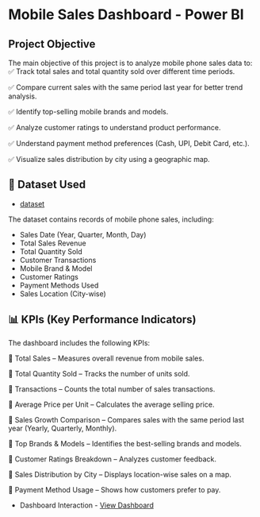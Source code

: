 # Mobile Sales Dashboard - Power BI
## Project Objective
The main objective of this project is to analyze mobile phone sales data to:
✅ Track total sales and total quantity sold over different time periods.

✅ Compare current sales with the same period last year for better trend analysis.

✅ Identify top-selling mobile brands and models.

✅ Analyze customer ratings to understand product performance.

✅ Understand payment method preferences (Cash, UPI, Debit Card, etc.).

✅ Visualize sales distribution by city using a geographic map.


## 📂 Dataset Used
- <a href="https://github.com/Dileep7589/-Mobile-Sales-Dashboard---Power-BI/blob/main/Mobile%20Sales%20Power%20BI%20Project.pbix">dataset</a>

 The dataset contains records of mobile phone sales, including:
- Sales Date (Year, Quarter, Month, Day)
- Total Sales Revenue
- Total Quantity Sold
- Customer Transactions
- Mobile Brand & Model
- Customer Ratings
- Payment Methods Used
- Sales Location (City-wise)

## 📊 KPIs (Key Performance Indicators)
The dashboard includes the following KPIs:

📌 Total Sales – Measures overall revenue from mobile sales.

📌 Total Quantity Sold – Tracks the number of units sold.

📌 Transactions – Counts the total number of sales transactions.

📌 Average Price per Unit – Calculates the average selling price.

📌 Sales Growth Comparison – Compares sales with the same period last year (Yearly, Quarterly, Monthly).

📌 Top Brands & Models – Identifies the best-selling brands and models.

📌 Customer Ratings Breakdown – Analyzes customer feedback.

📌 Sales Distribution by City – Displays location-wise sales on a map.

📌 Payment Method Usage – Shows how customers prefer to pay.

- Dashboard Interaction - <a href="https://github.com/Dileep7589/-Mobile-Sales-Dashboard---Power-BI/blob/main/Screenshot%202025-03-19%20234752.png">View Dashboard</a>

